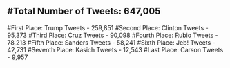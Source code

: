 #Total Number of Tweets: 647,005 
---
#First Place: Trump Tweets - 259,851
#Second Place: Clinton Tweets - 95,373
#Third Place: Cruz Tweets - 90,098
#Fourth Place: Rubio Tweets - 78,213
#Fifth Place: Sanders Tweets - 58,241
#Sixth Place: Jeb! Tweets - 42,731
#Seventh Place: Kasich Tweets - 12,543
#Last Place: Carson Tweets - 9,957
